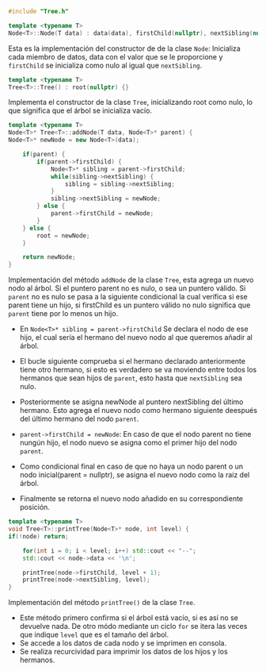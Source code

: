 
```c++
#include "Tree.h"
```

```c++
template <typename T>
Node<T>::Node(T data) : data(data), firstChild(nullptr), nextSibling(nullptr) {}
```
Esta es la implementación del constructor de de la clase `Node`:
Inicializa cada miembro de datos, data con el valor que se le proporcione y `firstChild` se inicializa
como nulo al igual que `nextSibling`.
```c++
template <typename T>
Tree<T>::Tree() : root(nullptr) {}
```
Implementa el constructor de la clase `Tree`, inicializando root como nulo, lo que significa que
el árbol se inicializa vacío.
```c++
template <typename T>
Node<T>* Tree<T>::addNode(T data, Node<T>* parent) {
Node<T>* newNode = new Node<T>(data);

    if(parent) {
        if(parent->firstChild) {
            Node<T>* sibling = parent->firstChild;
            while(sibling->nextSibling) {
                sibling = sibling->nextSibling;
            }
            sibling->nextSibling = newNode;
        } else {
            parent->firstChild = newNode;
        }
    } else {
        root = newNode;
    }

    return newNode;
}
```
Implementación del método `addNode` de la clase `Tree`, esta agrega un nuevo nodo al árbol.
Si el puntero parent no es nulo, o sea un puntero válido. Si `parent` no es nulo se pasa a la siguiente 
condicional la cual verifica si ese parent tiene un hijo, si firstChild es un puntero válido no nulo significa que `parent` tiene
por lo menos un hijo.
- En `Node<T>* sibling = parent->firstChild` Se declara el nodo de ese hijo, el cual sería el hermano del nuevo nodo al que queremos añadir al árbol.
- El bucle siguiente comprueba si el hermano declarado anteriormente tiene otro hermano, si esto es verdadero se va moviendo entre todos los hermanos que sean hijos de `parent`,
esto hasta que `nextSibling` sea nulo.
- Posteriormente se asigna newNode al puntero nextSibling del último hermano. Esto agrega el nuevo nodo como hermano siguiente deespués del último hermano del nodo `parent`.

- `parent->firstChild = newNode`: En caso de que el nodo parent no tiene nungún hijo, el nodo nuevo se asigna como el primer hijo del nodo `parent`.
- Como condicional final en caso de que no haya un nodo parent o un nodo inicial(parent = nullptr), se asigna el nuevo nodo como la raiz del árbol.
- Finalmente se retorna el nuevo nodo añadido en su correspondiente posición. 

```c++
template <typename T>
void Tree<T>::printTree(Node<T>* node, int level) {
if(!node) return;

    for(int i = 0; i < level; i++) std::cout << "--";
    std::cout << node->data << '\n';

    printTree(node->firstChild, level + 1);
    printTree(node->nextSibling, level);
}
```

Implementación del método `printTree()` de la clase `Tree`.
- Este método primero confirma si el árbol está vacío, si es así no se devuelve nada.
De otro módo mediante un ciclo `for` se itera las veces que indique `level` que es el tamaño del árbol.      
- Se accede a los datos de cada nodo y se imprimen en consola.            
- Se realiza recurcividad para imprimir los datos de los hijos y los hermanos.
